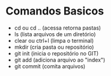 # Comandos Basicos 

- cd ou cd .. (acessa  retorna pastas)
- ls (lista arquivos de um diretório)
- clear ou ctrl+l (limpa o terminal)
- mkdir (cria pasta ou repositório)
- git init (inicia o repositório no GIT)
- git add (adiciona arquivo ao "index")
- git commit (comita arquivos)
